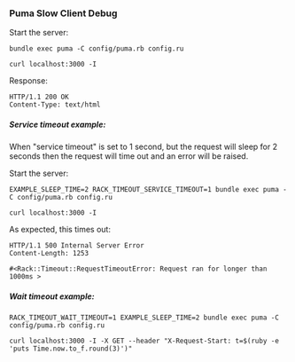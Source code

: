 ### Puma Slow Client Debug

Start the server:

    bundle exec puma -C config/puma.rb config.ru

    curl localhost:3000 -I

Response:

    HTTP/1.1 200 OK
    Content-Type: text/html

##### Service timeout example:

When "service timeout" is set to 1 second, but the request will sleep for 2 seconds then the request will time out and an error will be raised.

Start the server:

    EXAMPLE_SLEEP_TIME=2 RACK_TIMEOUT_SERVICE_TIMEOUT=1 bundle exec puma -C config/puma.rb config.ru

    curl localhost:3000 -I

As expected, this times out:

    HTTP/1.1 500 Internal Server Error
    Content-Length: 1253

    #<Rack::Timeout::RequestTimeoutError: Request ran for longer than 1000ms >

##### Wait timeout example:

    RACK_TIMEOUT_WAIT_TIMEOUT=1 EXAMPLE_SLEEP_TIME=2 bundle exec puma -C config/puma.rb config.ru

    curl localhost:3000 -I -X GET --header "X-Request-Start: t=$(ruby -e 'puts Time.now.to_f.round(3)')"
